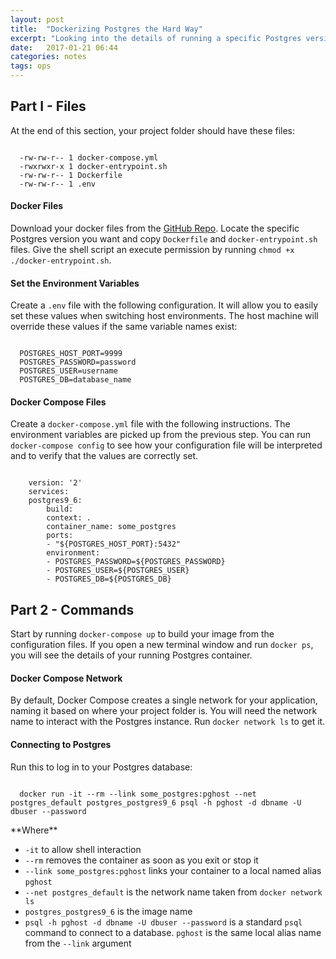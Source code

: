 ```yaml
---
layout: post
title:  "Dockerizing Postgres the Hard Way"
excerpt: "Looking into the details of running a specific Postgres version on Docker"
date:   2017-01-21 06:44
categories: notes
tags: ops
---
```


## Part I - Files
At the end of this section, your project folder should have these files:

```

  -rw-rw-r-- 1 docker-compose.yml
  -rwxrwxr-x 1 docker-entrypoint.sh
  -rw-rw-r-- 1 Dockerfile
  -rw-rw-r-- 1 .env

```
<p></p>

#### Docker Files
Download your docker files from the [GitHub Repo](https://github.com/docker-library/postgres).  Locate the specific Postgres version you want and copy `Dockerfile` and `docker-entrypoint.sh` files.  Give the shell script an execute permission by running `chmod +x ./docker-entrypoint.sh`.
<p></p>

#### Set the Environment Variables
Create a `.env` file with the following configuration.  It will allow you to easily set these values when switching host environments.  The host machine will override these values if the same variable names exist:

```

  POSTGRES_HOST_PORT=9999
  POSTGRES_PASSWORD=password
  POSTGRES_USER=username
  POSTGRES_DB=database_name

```
<p></p>

#### Docker Compose Files
Create a `docker-compose.yml` file with the following instructions.  The environment variables are picked up from the previous step.  You can run `docker-compose config` to see how your configuration file will be interpreted and to verify that the values are correctly set.

```

    version: '2'
    services:
    postgres9_6:
        build: 
        context: .
        container_name: some_postgres
        ports:
        - "${POSTGRES_HOST_PORT}:5432"
        environment:
        - POSTGRES_PASSWORD=${POSTGRES_PASSWORD}
        - POSTGRES_USER=${POSTGRES_USER}
        - POSTGRES_DB=${POSTGRES_DB}

```
<p></p>
<p></p>

## Part 2 - Commands
Start by running `docker-compose up` to build your image from the configuration files.  If you open a new terminal window and run `docker ps`, you will see the details of your running Postgres container.
<p></p>

#### Docker Compose Network
By default, Docker Compose creates a single network for your application, naming it based on where your project folder is.  You will need the network name to interact with the Postgres instance.  Run `docker network ls` to get it.
<p></p>

#### Connecting to Postgres
Run this to log in to your Postgres database:

```

  docker run -it --rm --link some_postgres:pghost --net postgres_default postgres_postgres9_6 psql -h pghost -d dbname -U dbuser --password

```
<p></p>
**Where**

 - `-it` to allow shell interaction
 - `--rm` removes the container as soon as you exit or stop it
 - `--link some_postgres:pghost` links your container to a local named alias `pghost`
 - `--net postgres_default` is the network name taken from `docker network ls`
 - `postgres_postgres9_6` is the image name
 - `psql -h pghost -d dbname -U dbuser --password` is a standard `psql` command to connect to a database.  `pghost` is the same local alias name from the `--link` argument